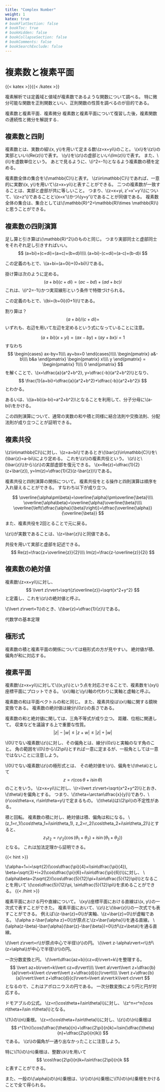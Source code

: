 ```yaml
---
title: "Complex Number"
weight: 1
katex: true
# bookFlatSection: false
# bookToc: true
# bookHidden: false
# bookCollapseSection: false
# bookComments: false
# bookSearchExclude: false
---
```


# 複素数と複素平面

{{< katex >}}{{< /katex >}}

複素解析では定義域と値域が複素数であるような関数について調べる。
特に微分可能な関数を正則関数といい、正則関数の性質を調べるのが目的である。

複素数と複素平面．複素微分
複素数と複素平面について復習した後，複素関数の連続性と微分を解説する．

## 複素数と四則

複素数とは、実数の組\\(x, y\\)を用いて定まる数\\(z=x+yi\\)のこと。
\\(x\\)を\\(z\\)の実部といい\\(Re(z)\\)で表す。
\\(y\\)を\\(z\\)の虚部といい\\(Im(z)\\)で表す。
また、\\(i\\)を虚数単位という。
あとで見るように、\\(i^2=-1\\)となるよう複素数の積を定める。

複素数全体の集合を\\(\mathbb{C}\\)と表す。
\\(z\in\mathbb{C}\\)であれば、一意的に実数\\(x, y\\)を用いて\\(z=x+yi\\)と表すことができる。
二つの複素数が一致することは、実部と虚部が共に等しいこと。
つまり、\\(z=x+yi, z\'=x\'+y\'i\\)について、\\(z=z\'\\)であることと\\(x=x\'\\)かつ\\(y=y\'\\)であることが同値である。
複素数全体の集合は、集合としては\\(\mathbb{R}^2=\mathbb{R}\times \mathbb{R}\\)と思うことができる。

## 複素数の四則演算

足し算と引き算は\\(\mathbb{R}^2\\)のものと同じ。
つまり実部同士と虚部同士をそれぞれ足し引きすればいい。
$$
	(a+bi)+(c+di)=(a+c)+(b+d)i\\\\
	(a+bi)-(c+di)=(a-c)+(b-d)i
$$

この定義のもとで、\\(a+bi=(a+0i)+(0+bi)\\)である。

掛け算は次のように定める。
$$
	(a+bi)(c+di)=(ac-bd)+(ad+bc)i
$$
これは、\\(i^2=-1\\)かつ実双線形という条件で特徴づけられる。

この定義のもとで、\\(bi=(b+0i)(0+1i)\\)である。

割り算は？
$$
	(a+bi)/(c+di)=
$$
いずれも、右辺を用いて左辺を定めるという式になっていることに注意。

$$
	(a+bi)(x+yi)=(ax-by)+(ay+bx)i=1
$$
すなわち
$$
	\begin{cases}
	ax-by=1\\\\
	ay+bx=0
	\end{cases}\\\\
	\begin{pmatrix}
	a&-b\\\\
	b&a
	\end{pmatrix}
	\begin{pmatrix}
	x\\\\
	y
	\end{pmatrix}
	=
	\begin{pmatrix}
	1\\\\
	0
	\end{pmatrix}
$$
を解くことで、\\(x=\dfrac{a}{a^2+b^2}, y=\dfrac{-b}{a^2+b^2}\\)となり、
$$
	\frac{1}{a+bi}=\dfrac{a}{a^2+b^2}+\dfrac{-b}{a^2+b^2}i
$$
とわかる。

あるいは、\\((a+bi)(a-bi)=a^2+b^2)\\となることを利用して、分子分母に\\(a-bi)\\をかける。

この四則演算について、通常の実数の和や積と同様に結合法則や交換法則、分配法則が成り立つことが証明できる。

## 複素共役

\\(z\in\mathbb{C}\\)に対し、\\(z=a+bi\\)であるとき\\(\bar{z}\in\mathbb{C}\\)を\\(\bar{z}=a-bi\\)により定める。
これを\\(z\\)の複素共役という。
\\(z\\)と\\(\bar{z}\\)から\\(z\\)の実部虚部を復元できる。
\\(x=Re(z)=\dfrac{1}{2}(z+\bar{z}), y=Im(z)=\dfrac{1}{2}(z-\bar{z})\\)である。

複素共役と四則演算の関係について。
複素共役をとる操作と四則演算は順序を入れ替えることができる。
すなわち以下が成り立つ。

$$
	\overline{\alpha\pm\beta}=\overline{\alpha}\pm\overline{\beta}\\\\
	\overline{\alpha\beta}=\overline{\alpha}\overline{\beta}\\\\
	\overline{\left(\dfrac{\alpha}{\beta}\right)}=\dfrac{\overline{\alpha}}{\overline{\beta}}
$$

また、複素共役を2回とることで元に戻る。

\\(z\\)が実数であることは、\\(z=\bar{z}\\)と同値である。

共役を用いて実部と虚部を記述できる。
$$
	Re(z)=\frac{z+\overline{z}}{2}\\\\
	Im(z)=\frac{z-\overline{z}}{2i}
$$

## 複素数の絶対値
複素数\\(z=x+yi\\)に対し、
$$
\lvert z\rvert=\sqrt{z\overline{z}}=\sqrt{x^2+y^2}
$$
と定義し、これを\\(z\\)の絶対値と呼ぶ。

\\(\lvert z\rvert=1\\)のとき、\\(\bar{z}=\dfrac{1}{z}\\)である。

代数学の基本定理

## 極形式

複素数の積と複素平面の関係については極形式の方が見やすい。
絶対値が積、偏角が和に対応する。

## 複素平面

複素数\\(z=x+yi\\)に対して\\((x,y)\\)という点を対応させることで、複素数を\\(xy\\)座標平面にプロットできる。
\\(x\\)軸と\\(y\\)軸の代わりに実軸と虚軸と呼ぶ。

複素数の和は平面ベクトルの和と同じ。
また、複素共役は\\(x\\)軸に関する鏡映変換である。
複素数の絶対値は線分\\(0z\\)の長さである。

複素数の和と絶対値に関しては、三角不等式が成り立つ。
距離、位相に関連して。
収束などを議論する上で重要な性質。
$$
\lvert z\rvert-\lvert w\rvert\leq\lvert z+w\rvert\leq\lvert z\rvert+\lvert w\rvert
$$

\\(0\\)でない複素数\\(z\\)に対し、その偏角とは、線分\\(0z\\)と実軸のなす角のこと。
角の範囲を\\(0\\)から\\(2\pi\\)とすれば一意に定まるが、一般角としては一意ではないことに注意しよう。

\\(0\\)でない複素数\\(z\\)の極形式とは、
その絶対値を\\(r\\)、偏角を\\(\theta\\)として
$$
z=r(\cos\theta+i\sin\theta)
$$
のことをいう。
\\(z=x+yi\\)に対し、\\(r=\lvert z\rvert=\sqrt{x^2+y^2}\\)とおき、
\\(\theta\\)を偏角とする。
つまり、\\(\theta=\arctan\dfrac{x}{y}\\)であり、\\(r\cos\theta=x, r\sin\theta=y\\)で定まるもの。
\\(\theta\\)は\\(2\pi\\)の不定性がある。

積と回転。
複素数の積に対し、絶対値は積、偏角は和になる。
\\(z_1=r_1(\cos\theta_1+i\sin\theta_1), z_2=r_2(\cos\theta_2+i\sin\theta_2)\\)とすると、
$$
z_1z_2=r_1r_2(\cos(\theta_1+\theta_2)+i\sin(\theta_1+\theta_2))
$$
となる。
これは加法定理から証明できる。

{{< hint >}}

\\(\alpha=1+i=\sqrt{2}(\cos\dfrac{\pi}{4}+i\sin\dfrac{\pi}{4}),
\beta=\sqrt{3}+i=2(\cos\dfrac{\pi}{6}+i\sin\dfrac{\pi}{6})\\)に対し、
\\(\alpha\beta=2\sqrt{2}(\cos\dfrac{5}{12}\pi+i\sin\dfrac{5}{12}\pi)\\)となることを用いて
\\(\cos\dfrac{5}{12}\pi, \sin\dfrac{5}{12}\pi\\)を求めることができる。
{{< /hint >}}

複素平面における円や直線について。
\\(xy\\)座標平面における直線は\\(x, y\\)の一次式で表すことができた。
複素平面において、\\(z\\)と\\(\bar{z}\\)の一次式でも表すことができる。
例えば\\(z-\bar{z}=0\\)が実軸、\\(z+\bar{z}=0\\)が虚軸である。
\\(\alpha z-\bar{\alpha z}=0\\)が原点と\\(z=\bar{\alpha}\\)を通る直線。
\\(\alpha(z-\beta)-\bar{\alpha}(\bar{z}-\bar{\beta})=0\\)が\\(z=\beta\\)を通る直線。

\\(\lvert z\rvert=r\\)が原点中心で半径\\(r\\)の円。
\\(\lvert z-\alpha\rvert=r\\)が\\(z=\alpha\\)が中心で半径\\(r\\)の円。

一次分数変換と円。
\\(\lvert\dfrac{az+b}{cz+d}\rvert=k\\)を整理する。
$$
	\lvert az+b\rvert=k\lvert cz+d\rvert\\\\
	\lvert a\rvert\lvert z+\dfrac{b}{a}\rvert=k\lvert c\rvert\lvert z+\dfrac{d}{c}\rvert\\\\
	\lvert z+\dfrac{b}{a}\rvert:\lvert z+\dfrac{d}{c}\rvert=\lvert a\rvert:k\lvert c\rvert
$$
となるので、これはアポロニウスの円である。
一次分数変換により円と円が対応する。

ドモアブルの公式。
\\(z=r(\cos\theta+i\sin\theta)\\)に対し、
\\(z^n=r^n(\cos n\theta+i\sin n\theta)\\)となる。

\\(1\\)の\\(n\\)乗根。
\\(z=r(\cos\theta+i\sin\theta)\\)に対し、\\(z\\)の\\(n\\)乗根は
$$
	r^{1/n}(\cos(\dfrac{\theta}{n}+\dfrac{2\pi}{n}k)+i\sin(\dfrac{\theta}{n}+\dfrac{2\pi}{n}k))
$$
である。
\\(z\\)の偏角が一通り出なかったことに注意しよう。

特に\\(1\\)の\\(n\\)乗根は、整数\\(k\\)を用いて
$$
\cos\frac{2\pi}{n}k+i\sin\frac{2\pi}{n}k
$$
と表すことができる。

また、一般の\\(\alpha\\)の\\(n\\)乗根は、\\(r\\)の\\(n\\)乗根に\\(1\\)の\\(n\\)乗根をかけることで全て得られる。